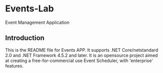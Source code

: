# Events-Lab

Event Management Application


## Introduction

This is the README file for Events APP. 
It supports .NET Core/netstandard 2.0 and .NET Framework 4.5.2 and later. 
It is an opensource project aimed at creating a
free-for-commercial use Event Scheduler, with 'enterprise' features.

